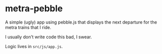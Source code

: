 # metra-pebble

A simple (ugly) app using pebble.js that displays the next departure for the metra trains that I ride.

I usually don't write code this bad, I swear.

Logic lives in `src/js/app.js`.

